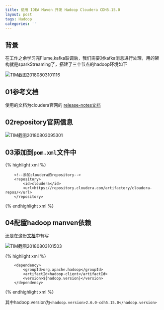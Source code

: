 ```yaml
---
title: 使用 IDEA Maven 开发 Hadoop Cloudera CDH5.15.0
layout: post
tags: Hadoop
categories: ''
---
```

## 背景
在工作之余学习完Flume,kafka联调后，我们需要对kafka消息进行处理，用的架构就是sparkStreaming了，搭建了三个节点的hadoop环境如下

![TIM截图20180803101116](http://p1vuoao0b.bkt.clouddn.com/JekyllWriter/TIM截图20180803101116.png)

## 01参考文档

使用的文档为cloudera官网的 [release-notes文档](https://www.cloudera.com/documentation/enterprise/release-notes/topics/cdh_vd_cdh5_maven_repo.html)

## 02repository官网信息

![TIM截图20180803095301](http://p1vuoao0b.bkt.clouddn.com/JekyllWriter/TIM截图20180803095301.png)  

## 03添加到`pom.xml`文件中

{% highlight xml %}

     	<!--添加cloudera的repository-->
        <repository>
            <id>cloudera</id>
            <url>https://repository.cloudera.com/artifactory/cloudera-repos/</url>
        </repository>

{% endhighlight xml %}

## 04配置hadoop manven依赖

还是在这份[文档](https://www.cloudera.com/documentation/enterprise/release-notes/topics/cdh_vd_cdh5_maven_repo_515x.html)中有写  

![TIM截图20180803101503](http://p1vuoao0b.bkt.clouddn.com/JekyllWriter/TIM截图20180803101503.png)  

{% highlight xml %}

    	<dependency>
            <groupId>org.apache.hadoop</groupId>
            <artifactId>hadoop-client</artifactId>
            <version>${hadoop.version}</version>
        </dependency>

{%  endhighlight xml %}

其中hadoop.version为`<hadoop.version>2.6.0-cdh5.15.0</hadoop.version>`
